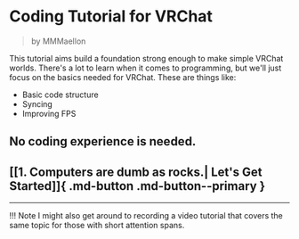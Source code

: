 # Coding Tutorial for VRChat

> by MMMaellon

This tutorial aims build a foundation strong enough to make simple VRChat worlds. There's a lot to learn when it comes to programming, but we'll just focus on the basics needed for VRChat. These are things like:
- Basic code structure
- Syncing
- Improving FPS

## No coding experience is needed.

## [[1. Computers are dumb as rocks.| Let's Get Started]]{ .md-button .md-button--primary }

---
!!! Note
    I might also get around to recording a video tutorial that covers the same topic for those with short attention spans.